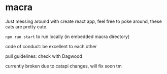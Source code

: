 # macra

Just messing around with create react app, feel free to poke around, these cats are pretty cute.

`npm run start` to run locally (in embedded macra directory)

code of conduct: be excellent to each other

pull guidelines: check with Dagwood

currently broken due to catapi changes, will fix soon tm